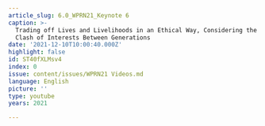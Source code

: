 ```yaml
---
article_slug: 6.0_WPRN21_Keynote 6
caption: >-
  Trading off Lives and Livelihoods in an Ethical Way, Considering the Apparent
  Clash of Interests Between Generations
date: '2021-12-10T10:00:40.000Z'
highlight: false
id: ST40fXLMsv4
index: 0
issue: content/issues/WPRN21 Videos.md
language: English
picture: ''
type: youtube
years: 2021

---
```

